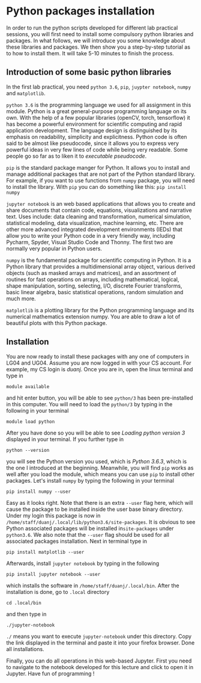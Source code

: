 # Python packages installation 

In order to run the python scripts developed for different lab practical sessions, you will first need to install some compulsory python libraries and packages.  In what follows, we will introduce you some knowledge about these libraries and packages. We then show you a step-by-step tutorial as to how to install them.  It will take 5-10 minutes to finish the process. 


##  Introduction of some basic python libraries
In the first lab practical, you need `python 3.6`,  `pip`, `juypter notebook`, `numpy` and `matplotlib`. 

`python 3.6` is the programming language we used for all assignment in this module. Python is a great general-purpose programming language on its own. With the help of a few popular libraries (openCV, torch, tensorflow) it has become a powerful environment for scientific computing and rapid application development. The language design is distinguished by its emphasis on readability, simplicity and explicitness. Python code is often said to be almost like pseudocode, since it allows you to express very powerful ideas in very few lines of code while being very readable. Some people go so far as to liken it to _executable pseudocode_.

`pip` is the standard package manger for Python. It allows you to install and manage additional packages that are not part of the Python standard library.  For example, if you want to use functions from `numpy` package, you will need to install the library. With `pip` you can do something like this: `pip install numpy`

`jupyter notebook` is an web based applications that allows you to create and share documents that contain code, equations, visualizations and narrative text. Uses include: data cleaning and transformation, numerical simulation, statistical modeling, data visualization, machine learning, etc. There are other more advanced integrated development environments (IEDs) that allow you to write your Python code in a very friendly way, including Pycharm, Spyder, Visual Studio Code and Thonny. The first two are normally very popular in Python users. 

`numpy` is the fundamental package for scientific computing in Python. It is a Python library that provides a multidimensional array object, various derived objects (such as masked arrays and matrices), and an assortment of routines for fast operations on arrays, including mathematical, logical, shape manipulation, sorting, selecting, I/O, discrete Fourier transforms, basic linear algebra, basic statistical operations, random simulation and much more. 

`matplotlib` is a plotting library for the Python programming language and its numerical mathematics extension numpy. You are able to draw a lot of beautiful plots with this Python package. 

## Installation 
You are now ready to install these packages with any one of computers in LG04 and UG04. Assume you are now logged in with your CS account. For example, my CS login is *duanj*. Once you are in, open the linux terminal and type in 

`module available`

and hit enter button, you will be able to see `python/3` has been pre-installed in this computer. You will need to load the `python/3` by typing in the following in your terminal

`module load python` 

 After you have done so you will be able to see *Loading python version 3* displayed in your terminal. If you further type in 

`python --version`

you will see the Python version you used, which is *Python 3.6.3*, which is the one I introduced at the beginning. Meanwhile, you will find `pip` works as well after you load the module, which means you can use `pip` to install other packages. Let's install `numpy` by typing the following in your terminal

`pip install numpy --user` 

Easy as it looks right. Note that there is an extra `--user` flag here, which will cause the package to be installed inside the user base binary directory.  Under my login this package is now in `/home/staff/duanj/.local/lib/python3.6/site-packages`. It is obvious to see Python associated packages will be installed in`site-packages` under `python3.6`. We also note that the `--user` flag should be used for all associated packages installation. Next in terminal type in 

`pip install matplotlib --user`

Afterwards, install `jupyter notebook` by typing in the following

`pip install jupyter notebook --user`

which installs the software in `/home/staff/duanj/.local/bin`. After the installation is done, go to `.local` directory

`cd .local/bin` 

and then type in

`./jupyter-notebook`

`./` means you want to execute `jupyter-notebook` under this directory.  Copy the link displayed in the terminal and paste it into your firefox browser. Done all installations. 

Finally, you can do all operations in this web-based Jupyter. First you need to navigate to the notebook developed for this lecture and click to open it in Jupyter. Have fun of programming !
